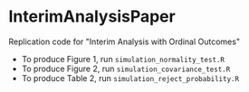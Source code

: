 # InterimAnalysisPaper
Replication code for "Interim Analysis with Ordinal Outcomes"

- To produce Figure 1, run `simulation_normality_test.R`
- To produce Figure 2, run `simulation_covariance_test.R`
- To produce Table 2, run `simulation_reject_probability.R`
